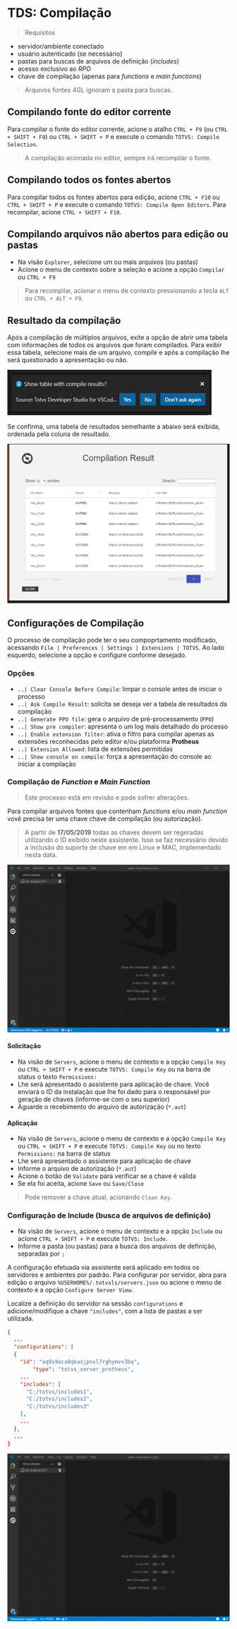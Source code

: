 # TDS: Compilação

> Requisitos

- servidor/ambiente conectado
- usuário autenticado (se necessário)
- pastas para buscas de arquivos de definição (_includes_)
- acesso exclusivo ao _RPO_
- chave de compilação (apenas para _functions_ e _main functions_)

> Arquivos fontes 4GL ignoram a pasta para buscas.

## Compilando fonte do editor corrente

Para compilar o fonte do editor corrente, acione o atalho `CTRL + F9` (ou `CTRL + SHIFT + F9`) ou `CTRL + SHIFT + P` e execute o comando `TOTVS: Compile Selection`.

> A compilação acionada no editor, sempre irá recompilar o fonte.

## Compilando todos os fontes abertos

Para compilar todos os fontes abertos para edição, acione `CTRL + F10` ou `CTRL + SHIFT + P` e execute o comando `TOTVS: Compile Open Editors`. Para recompilar, acione `CTRL + SHIFT + F10`.

## Compilando arquivos não abertos para edição ou pastas

- Na visão `Explorer`, selecione um ou mais arquivos (ou pastas)
- Acione o menu de contexto sobre a seleção e acione a opção `Compilar` ou `CTRL + F9`

> Para recompilar, acionar o menu de contexto pressionando a tecla `ALT` ou `CTRL + ALT + F9`.

## Resultado da compilação

Após a compilação de múltiplos arquivos, exite a opção de abrir uma tabela com informações de todos os arquivos que foram compilados. Para exibir essa tabela, selecione mais de um arquivo, compile e após a compilação lhe será questionado a apresentação ou não.

![ShowCompileResult](./compile/askCompileResult.PNG)

Se confirma, uma tabela de resultados semelhante a abaixo será exibida, ordenada pela coluna de resultado.

![TableCompileResult](./compile/CompileResults.PNG)

## Configurações de Compilação

O processo de compilação pode ter o seu compoprtamento modificado, acessando
`File | Preferences | Settings | Extensions | TOTVS`. Ao lado esquerdo, selecione a opção e configure conforme desejado.

### Opções

- `..| Clear Console Before Compile`: limpar o console antes de iniciar o processo
- `..| Ask Compile Result`: solicita se deseja ver a tabela de resultados da compilação
- `..| Generate PPO file`: gera o arquivo de pré-processamento (`PPO`)
- `..| Show pre compiler`: apresenta o um log mais detalhado do processo
- `..| Enable extension filter`: ativa o filtro para compilar apenas as extensões reconhecidas pelo editor e/ou plataforma **Protheus**
- `..| Extension Allowed`: lista de extensões permitidas
- `..| Show console on compile`: força a apresentação do console ao iniciar a compilação

### Compilação de _Function_ e _Main Function_

> Este processo está em revisão e pode sofrer alterações.

Para compilar arquivos fontes que contenham _functions_ e/ou _main function_
vovê precisa ter uma chave chave de compilação (ou autorização).

> A partir de **17/05/2019** todas as chaves devem ser regeradas utilizando o ID exibido neste assistente. Isse se faz necessário devido a inclusão do suporte de chave em em Linux e MAC, implementado nesta data.

![Compile Key](./gifs/CompileKey.gif)

#### Solicitação

- Na visão de `Servers`, acione o menu de contexto e a opção `Compile Key` ou `CTRL + SHIFT + P` e execute `TOTVS: Compile Key` ou na barra de status o texto `Permissions:`
- Lhe será apresentado o assistente para aplicação de chave. Você enviará o ID da instalação que lhe foi dado para o responsável por geração de chaves (informe-se com o seu superior)
- Aguarde o recebimento do arquivo de autorização (`*.aut`)

#### Aplicação

- Na visão de `Servers`, acione o menu de contexto e a opção `Compile Key` ou `CTRL + SHIFT + P` e execute `TOTVS: Compile Key` ou no texto `Permissions:` na barra de status
- Lhe será apresentado o assistente para aplicação de chave
- Informe o arquivo de autorização (`*.aut`)
- Acione o botão de `Validate` para verificar se a chave é válida
- Se ela foi aceita, acione `Save` ou `Save/Close`

> Pode remover a chave atual, acionando `Clean Key`.

### Configuração de Include (busca de arquivos de definição)

- Na visão de `Servers`, acione o menu de contexto e a opção `Include` ou acione `CTRL + SHIFT + P` e execute `TOTVS: Include`.
- Informe a pasta (ou pastas) para a busca dos arquivos de definição, separadas por `;`

A configuração efetuada via assistente será aplicado em todos os servidores e ambientes por padrão. Para configurar por servidor, abra para edição o arquivo `%USERHOME%/.totvsls/servers.json` ou acione o menu de contexto e a opção `Configure Server View`.

Localize a definição do servidor na sessão `configurations` e adicione/modifique a chave `"includes"`, com a lista de pastas a ser utilizada.

```JSON
{
  ...
  "configurations": [
  {
    "id": "aq9s9aca8qkasjpnxl7rghymvx3bq",
		"type": "totvs_server_protheus",
    ...
    "includes": [
      "C:/totvs/includes1",
      "C:/totvs/includes2",
      "C:/totvs/includes3"
    ],
    ...
  },
  ...
}
```

![Configure Include](gifs/Include.gif)
